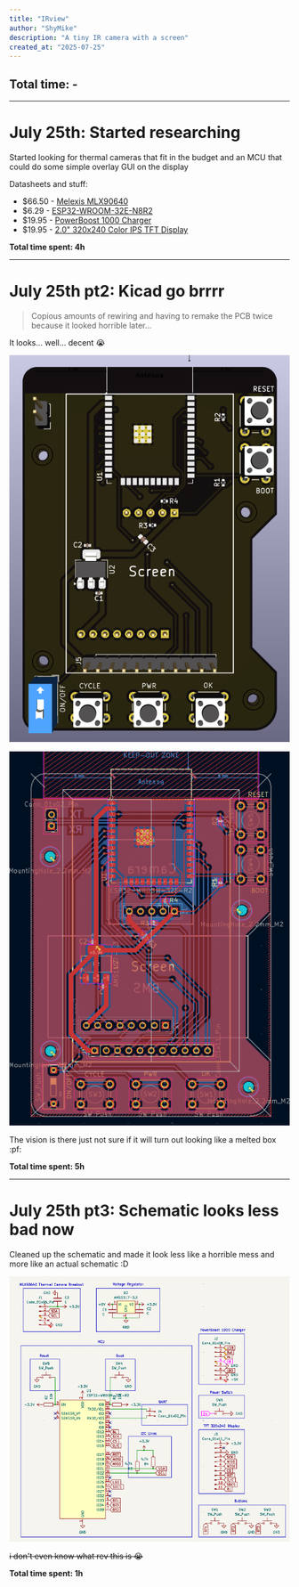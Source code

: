 ```yaml
---
title: "IRview"
author: "ShyMike"
description: "A tiny IR camera with a screen"
created_at: "2025-07-25"
---
```


## Total time: -

---

# July 25th: Started researching

Started looking for thermal cameras that fit in the budget and an MCU that could do some simple overlay GUI on the display

Datasheets and stuff:

- $66.50 - [Melexis MLX90640](https://cdn.sparkfun.com/assets/7/b/f/2/d/MLX90640-Datasheet-Melexis.pdf)
- $6.29 - [ESP32-WROOM-32E-N8R2](https://www.espressif.com/sites/default/files/documentation/esp32-wroom-32e_esp32-wroom-32ue_datasheet_en.pdf)
- $19.95 - [PowerBoost 1000 Charger](https://learn.adafruit.com/adafruit-powerboost-1000c-load-share-usb-charge-boost/downloads)
- $19.95 - [2.0" 320x240 Color IPS TFT Display](https://learn.adafruit.com/2-0-inch-320-x-240-color-ips-tft-display/pinouts)

**Total time spent: 4h**

---

# July 25th pt2: Kicad go brrrr

> Copious amounts of rewiring and having to remake the PCB twice because it looked horrible later...

It looks... well... decent :sob:

![3d Render](images/image.png)

![PCB rev2](images/image-1.png)

The vision is there just not sure if it will turn out looking like a melted box :pf:

**Total time spent: 5h**

---

# July 25th pt3: Schematic looks less bad now

Cleaned up the schematic and made it look less like a horrible mess and more like an actual schematic :D

![Better schematic](images/image-2.png)

~~i don't even know what rev this is :sob:~~

**Total time spent: 1h**
